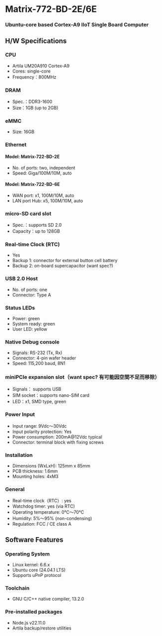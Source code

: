 # Matrix-772-BD-2E/6E
### Ubuntu-core based Cortex-A9 IIoT Single Board Computer

## H/W Specifications

### CPU
- Artila UM20A910 Cortex-A9
- Cores: single-core
- Frequency：800MHz

### DRAM
- Spec.：DDR3-1600
- Size：1GB (up to 2GB)

### eMMC
- Size: 16GB

### Ethernet

#### Model: Matrix-722-BD-2E
- No. of ports: two, independent
- Speed: Giga/100M/10M, auto

#### Model: Matrix-722-BD-6E
- WAN port: x1, 100M/10M, auto
- LAN port Hub: x5, 100M/10M, auto

### micro-SD card slot
- Spec.：supports SD 2.0
- Capacity：up to 128GB

### Real-time Clock (RTC)
- Yes
- Backup 1: connector for external button cell battery
- Backup 2: on-board supercapacitor (want spec?)

### USB 2.0 Host
- No. of ports: one
- Connector: Type A

### Status LEDs
- Power: green
- System ready: green
- User LED: yellow

### Native Debug console
- Signals: RS-232 (Tx, Rx)
- Connector: 4-pin wafer header
- Speed: 115,200 baud, 8N1

### miniPCIe expansion slot（want spec? 有可能因空間不足而移除）
- Signals： supports USB
- SIM socket：supports nano-SIM card
- LED：x1, SMD type, green

### Power Input
- Input range: 9Vdc～30Vdc
- Input polarity protection: Yes
- Power consumption: 200mA@12Vdc typical
- Connector: terminal block with fixing screws

### Installation
- Dimensions (WxLxH): 125mm x 85mm
- PCB thickness: 1.6mm
- Mounting holes: 4xM3

### General
- Real-time clock（RTC）: yes
- Watchdog timer: yes (via RTC)
- Operating temperature: 0℃～70℃
- Humidity: 5%～95% (non-condensing)
- Regulation: FCC / CE class A

## Software Features

### Operating System
- Linux kernel: 6.6.x
- Ubuntu core (24.04.1 LTS)
- Supports uPnP protocol

### Toolchain
- GNU C/C++ native compiler, 13.2.0

### Pre-installed packages
- Node.js v22.11.0
- Artila backup/restore utilities
